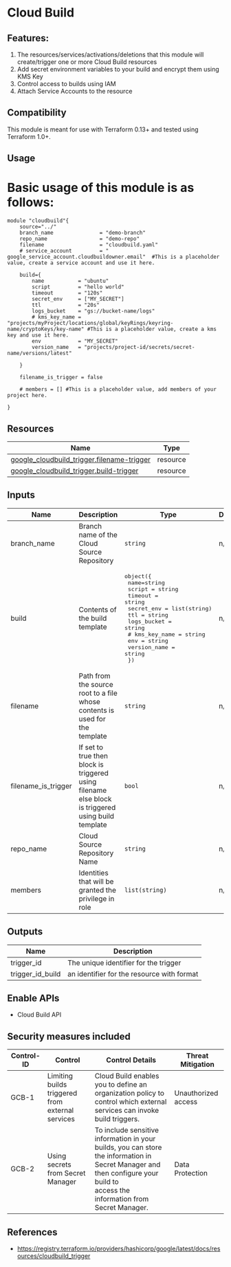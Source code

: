 # Cloud Build

## Features:
1. The resources/services/activations/deletions that this module will create/trigger one or more Cloud Build resources
2. Add secret environment variables to your build and encrypt them using KMS Key
3. Control access to builds using IAM
4. Attach Service Accounts to the resource

## Compatibility
This module is meant for use with Terraform 0.13+ and tested using Terraform 1.0+.

## Usage

# Basic usage of this module is as follows:

```
module "cloudbuild"{
    source="../"
    branch_name               = "demo-branch"
    repo_name                 = "demo-repo"
    filename                  = "cloudbuild.yaml"
    # service_account         = " google_service_account.cloudbuildowner.email"  #This is a placeholder value, create a service account and use it here.

    build={
        name           = "ubuntu"
        script         = "hello world"
        timeout        = "120s"
        secret_env     = ["MY_SECRET"]
        ttl            = "20s"
        logs_bucket    = "gs://bucket-name/logs"
        # kms_key_name = "projects/myProject/locations/global/keyRings/keyring-name/cryptoKeys/key-name" #This is a placeholder value, create a kms key and use it here.
        env            = "MY_SECRET"
        version_name   = "projects/project-id/secrets/secret-name/versions/latest"
        
    }

    filename_is_trigger = false

    # members = [] #This is a placeholder value, add members of your project here.

}

```


## Resources

| Name | Type |
|------|------|
| [google_cloudbuild_trigger.filename-trigger](https://registry.terraform.io/providers/hashicorp/google/latest/docs/resources/cloudbuild_trigger) | resource |
| [google_cloudbuild_trigger.build-trigger](https://registry.terraform.io/providers/hashicorp/google/latest/docs/resources/cloudbuild_trigger) | resource |

## Inputs

| Name | Description | Type | Default | Required |
|------|-------------|------|---------|:--------:|
| branch_name | Branch name of the Cloud Source Repository | `string` | n/a | yes |
| build | Contents of the build template | <pre>object({<br>    name=string<br>    script = string<br>    timeout = string<br>    secret_env = list(string)<br>    ttl = string<br>    logs_bucket = string<br>    # kms_key_name = string<br>    env          = string<br>    version_name = string<br>  })</pre> | n/a | yes |
| filename | Path from the source root to a file whose contents is used for the template | `string` | n/a | yes |
| filename_is_trigger | If set to true then block is triggered using filename else block is triggered using build template | `bool` | n/a | yes |
| repo_name | Cloud Source Repository Name | `string` | n/a | yes |
| members | Identities that will be granted the privilege in role | `list(string)` | n/a | yes |

## Outputs

| Name | Description |
|------|-------------|
| trigger_id | The unique identifier for the trigger |
| trigger_id_build | an identifier for the resource with format |


## Enable APIs

* Cloud Build API

## Security measures included

| Control-ID | Control | Control Details | Threat Mitigation |
|------|-------------|------|---------|
| GCB-1 | Limiting builds triggered from external services | Cloud Build enables you to define an organization policy to control which external services can invoke build triggers.| Unauthorized access |
| GCB-2 | Using secrets from Secret Manager |To include sensitive information in your builds, you can store the information in Secret Manager and then configure your build to<br> access the information from Secret Manager.|Data Protection |

## References

* https://registry.terraform.io/providers/hashicorp/google/latest/docs/resources/cloudbuild_trigger




